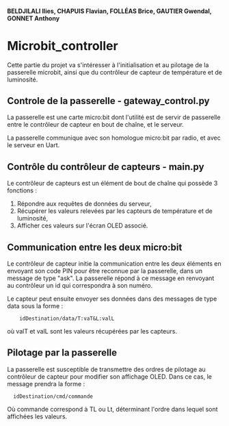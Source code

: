 #### BELDJILALI Ilies, CHAPUIS Flavian, FOLLÉAS Brice, GAUTIER Gwendal, GONNET Anthony

# Microbit_controller

Cette partie du projet va s'intéresser à l'initialisation et au pilotage de la passerelle microbit, ainsi que du contrôleur de capteur de température et de luminosité.

## Controle de la passerelle - gateway_control.py

La passerelle est une carte micro:bit dont l'utilité est de servir de passerelle entre le contrôleur de capteur en bout de chaîne, et le serveur. 

La passerelle communique avec son homologue micro:bit par radio, et avec le serveur en Uart.

## Contrôle du contrôleur de capteurs - main.py 

Le contrôleur de capteurs est un élément de bout de chaîne qui possède 3 fonctions :

1. Répondre aux requêtes de données du serveur,
2. Récupérer les valeurs relevées par les capteurs de température et de luminosité,
3. Afficher ces valeurs sur l'écran OLED associé. 

## Communication entre les deux micro:bit

Le contrôleur de capteur initie la communication entre les deux éléments en envoyant son code PIN pour être reconnue par la passerelle, dans un message de type "ask". 
La passerelle répond à ce message en renvoyant au contrôleur un id qui correspondra à son numéro.

Le capteur peut ensuite envoyer ses données dans des messages de type data sous la forme :
```
    idDestination/data/T:vaT&L:valL
```
où valT et valL sont les valeurs récupérées par les capteurs. 

## Pilotage par la passerelle 

La passerelle est susceptible de transmettre des ordres de pilotage au contrôleur de capteur pour modifier son affichage OLED. Dans ce cas, le message prendra la forme : 
```
  idDestination/cmd/commande
```
Où commande correspond à TL ou Lt, déterminant l'ordre dans lequel sont affichées les valeurs. 
